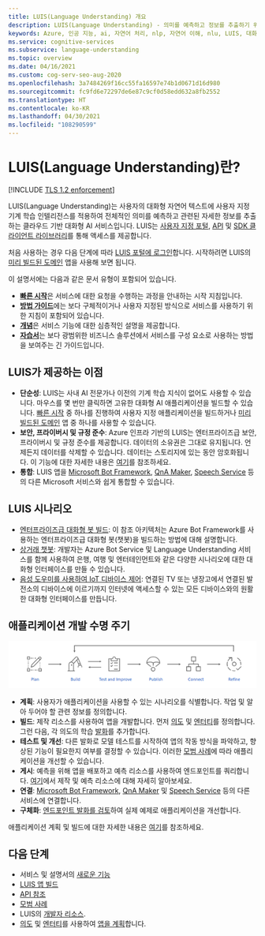 ```yaml
---
title: LUIS(Language Understanding) 개요
description: LUIS(Language Understanding) - 의미를 예측하고 정보를 추출하기 위해 대화형 자연어에 기계 학습을 사용하는 클라우드 기반 API 서비스입니다.
keywords: Azure, 인공 지능, ai, 자연어 처리, nlp, 자연어 이해, nlu, LUIS, 대화형 AI, ai 챗봇, nlp ai, azure luisl
ms.service: cognitive-services
ms.subservice: language-understanding
ms.topic: overview
ms.date: 04/16/2021
ms.custom: cog-serv-seo-aug-2020
ms.openlocfilehash: 3a7484269f16cc55fa16597e74b1d0671d16d980
ms.sourcegitcommit: fc9fd6e72297de6e87c9cf0d58edd632a8fb2552
ms.translationtype: HT
ms.contentlocale: ko-KR
ms.lasthandoff: 04/30/2021
ms.locfileid: "108290599"
---
```

# <a name="what-is-language-understanding-luis"></a>LUIS(Language Understanding)란?

[!INCLUDE [TLS 1.2 enforcement](../../../includes/cognitive-services-tls-announcement.md)]

LUIS(Language Understanding)는 사용자의 대화형 자연어 텍스트에 사용자 지정 기계 학습 인텔리전스를 적용하여 전체적인 의미를 예측하고 관련된 자세한 정보를 추출하는 클라우드 기반 대화형 AI 서비스입니다. LUIS는 [사용자 지정 포털](https://www.luis.ai), [API][endpoint-apis] 및 [SDK 클라이언트 라이브러리](client-libraries-rest-api.md)를 통해 액세스를 제공합니다.

처음 사용하는 경우 다음 단계에 따라 [LUIS 포털에 로그인](sign-in-luis-portal.md "LUIS 포털에 로그인")합니다. 시작하려면 LUIS의 [미리 빌드된 도메인](luis-get-started-create-app.md) 앱을 사용해 보면 됩니다.

이 설명서에는 다음과 같은 문서 유형이 포함되어 있습니다.  

* [**빠른 시작**](luis-get-started-create-app.md)은 서비스에 대한 요청을 수행하는 과정을 안내하는 시작 지침입니다.  
* [**방법 가이드**](luis-how-to-start-new-app.md)에는 보다 구체적이거나 사용자 지정된 방식으로 서비스를 사용하기 위한 지침이 포함되어 있습니다.  
* [**개념**](artificial-intelligence.md)은 서비스 기능에 대한 심층적인 설명을 제공합니다.  
* [**자습서**](tutorial-intents-only.md)는 보다 광범위한 비즈니스 솔루션에서 서비스를 구성 요소로 사용하는 방법을 보여주는 긴 가이드입니다.  

## <a name="what-does-luis-offer"></a>LUIS가 제공하는 이점 

* **단순성**: LUIS는 사내 AI 전문가나 이전의 기계 학습 지식이 없어도 사용할 수 있습니다. 마우스를 몇 번만 클릭하면 고유한 대화형 AI 애플리케이션을 빌드할 수 있습니다. [빠른 시작](luis-get-started-create-app.md) 중 하나를 진행하여 사용자 지정 애플리케이션을 빌드하거나 [미리 빌드된 도메인](luis-get-started-create-app.md) 앱 중 하나를 사용할 수 있습니다.
* **보안, 프라이버시 및 규정 준수**: Azure 인프라 기반의 LUIS는 엔터프라이즈급 보안, 프라이버시 및 규정 준수를 제공합니다. 데이터의 소유권은 그대로 유지됩니다. 언제든지 데이터를 삭제할 수 있습니다. 데이터는 스토리지에 있는 동안 암호화됩니다. 이 기능에 대한 자세한 내용은 [여기](https://azure.microsoft.com/support/legal/cognitive-services-compliance-and-privacy)를 참조하세요.
* **통합**: LUIS 앱을 [Microsoft Bot Framework](/composer/tutorial/tutorial-luis), [QnA Maker](../QnAMaker/choose-natural-language-processing-service.md), [Speech Service](../speech-service/get-started-intent-recognition.md) 등의 다른 Microsoft 서비스와 쉽게 통합할 수 있습니다.


## <a name="luis-scenarios"></a>LUIS 시나리오
* [엔터프라이즈급 대화형 봇 빌드](/azure/architecture/reference-architectures/ai/conversational-bot): 이 참조 아키텍처는 Azure Bot Framework를 사용하는 엔터프라이즈급 대화형 봇(챗봇)을 빌드하는 방법에 대해 설명합니다.
* [상거래 챗봇](/azure/architecture/solution-ideas/articles/commerce-chatbot): 개발자는 Azure Bot Service 및 Language Understanding 서비스를 함께 사용하여 은행, 여행 및 엔터테인먼트와 같은 다양한 시나리오에 대한 대화형 인터페이스를 만들 수 있습니다.
* [음성 도우미를 사용하여 IoT 디바이스 제어](/azure/architecture/solution-ideas/articles/iot-controlling-devices-with-voice-assistant): 연결된 TV 또는 냉장고에서 연결된 발전소의 디바이스에 이르기까지 인터넷에 액세스할 수 있는 모든 디바이스와의 원활한 대화형 인터페이스를 만듭니다.


## <a name="application-development-life-cycle"></a>애플리케이션 개발 수명 주기

![LUIS 앱 개발 수명 주기](./media/luis-overview/luis-dev-lifecycle.png "LUIS 애플리케이션 개발 수명 주기")

-   **계획**: 사용자가 애플리케이션을 사용할 수 있는 시나리오를 식별합니다. 작업 및 알아 두어야 할 관련 정보를 정의합니다.
-   **빌드**: 제작 리소스를 사용하여 앱을 개발합니다. 먼저 [의도](luis-concept-intent.md) 및 [엔터티](luis-concept-entity-types.md)를 정의합니다. 그런 다음, 각 의도의 학습 [발화](luis-concept-utterance.md)를 추가합니다. 
-   **테스트 및 개선**: 다른 발화로 모델 테스트를 시작하여 앱의 작동 방식을 파악하고, 향상된 기능이 필요한지 여부를 결정할 수 있습니다. 이러한 [모범 사례](luis-concept-best-practices.md)에 따라 애플리케이션을 개선할 수 있습니다. 
-   **게시**: 예측을 위해 앱을 배포하고 예측 리소스를 사용하여 엔드포인트를 쿼리합니다. [여기](luis-how-to-azure-subscription.md#luis-resources)에서 제작 및 예측 리소스에 대해 자세히 알아보세요. 
-   **연결**: [Microsoft Bot Framework](/composer/tutorial/tutorial-luis), [QnA Maker](../QnAMaker/choose-natural-language-processing-service.md) 및 [Speech Service](../speech-service/get-started-intent-recognition.md) 등의 다른 서비스에 연결합니다. 
-   **구체화**: [엔드포인트 발화를 검토](luis-concept-review-endpoint-utterances.md)하여 실제 예제로 애플리케이션을 개선합니다.

애플리케이션 계획 및 빌드에 대한 자세한 내용은 [여기](luis-how-plan-your-app.md)를 참조하세요.

## <a name="next-steps"></a>다음 단계

* 서비스 및 설명서의 [새로운 기능](whats-new.md "새로운 기능")
* [LUIS 앱 빌드](tutorial-intents-only.md)
* [API 참조][endpoint-apis]
* [모범 사례](luis-concept-best-practices.md)
* LUIS의 [개발자 리소스](developer-reference-resource.md "개발자 리소스").
* [의도](luis-concept-intent.md "의도") 및 [엔터티](luis-concept-entity-types.md "엔터티")를 사용하여 [앱을 계획](luis-how-plan-your-app.md "앱 계획")합니다.

[bot-framework]: /bot-framework/
[flow]: /connectors/luis/
[authoring-apis]: https://go.microsoft.com/fwlink/?linkid=2092087
[endpoint-apis]: https://go.microsoft.com/fwlink/?linkid=2092356
[qnamaker]: https://qnamaker.ai/